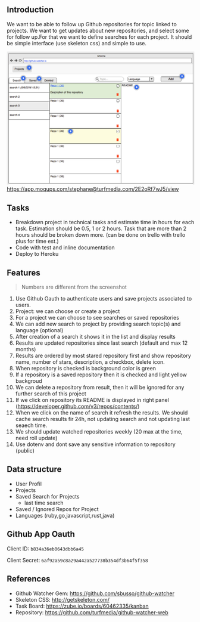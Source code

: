 ## Introduction

We want to be able to follow up Github repositories for topic linked to projects. We want to get updates about new repositories, and select some for follow up.For that we want to define searches for each project. It should be simple interface (use skeleton css) and simple to use.

![2016-06-05_22-17-42.png](resources/3A18C1E76261A9DCAAFE888A88497061.png)
https://app.moqups.com/stephane@turfmedia.com/2E2oRf7wJ5/view

## Tasks

* Breakdown project in technical tasks and estimate time in hours for each task. Estimation should be 0.5, 1 or 2 hours. Task that are more than 2 hours should be broken down more. (can be done on trello with trello plus for time est.)
* Code with test and inline documentation
* Deploy to Heroku

## Features

> Numbers are different from the screenshot

1. Use Github Oauth to authenticate users and save projects associated to users.
2. Project: we can choose or create a project
2. For a project we can choose to see searches or saved repositories
3. We can add new search to project by providing search topic(s) and language (optional)
4. After creation of a search it shows it in the list and display results
5. Results are updated repositories since last search (default and max 12 months)
6. Results are ordered by most stared repository first and show repository name, number of stars, description, a checkbox, delete icon.
7. When repository is checked is background color is green
8. If a repository is a saved repository then it is checked and light yellow backgroud
9. We can delete a repository from result, then it will be ignored for any further search of this project
10. If we click on repository its README is displayed in right panel (https://developer.github.com/v3/repos/contents/)
11. When we click on the name of search it refresh the results. We should cache search results fir 24h, not updating search and not updating last seaech time.
12. We should update watched repositories weekly (20 max at the time, need roll update)
13. Use dotenv and dont save any sensitive information to repository (public)

## Data structure

* User Profil
* Projects
* Saved Search for Projects
  * last time search
* Saved / Ignored Repos for Project
* Languages (ruby,go,javascript,rust,java)

## Github App Oauth

Client ID:
`b834a36eb0643dbb6a45`

Client Secret:
`6af92a59c8a29a442a527738b354df3b64f5f358`

## References

* Github Watcher Gem: https://github.com/sbusso/github-watcher
* Skeleton CSS: http://getskeleton.com/
* Task Board: https://zube.io/boards/60462335/kanban
* Repository: https://github.com/turfmedia/github-watcher-web